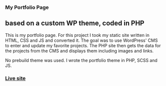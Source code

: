 ### My Portfolio Page
## based on a custom WP theme, coded in PHP

This is my portfolio page. For this project I took my static site written in HTML, CSS and JS and converted it. The goal was to use WordPress' CMS to enter and update my favorite projects.
The PHP site then gets the data for the projects from the CMS and displays them including images and links.

No prebuild theme was used. I wrote the portfolio theme in PHP, SCSS and JS.

### [Live site](https://mendoza256.xyz "Mendoza256 Portfolio")
